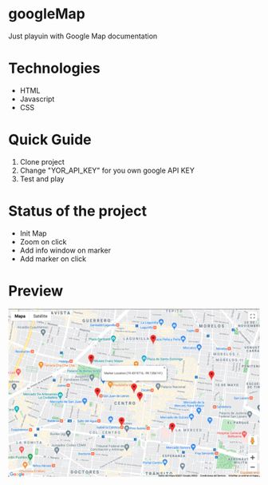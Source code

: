# googleMap
Just playuin with Google Map documentation

# Technologies

* HTML
* Javascript
* CSS

# Quick Guide 

1. Clone project 
2. Change "YOR_API_KEY" for you own google API KEY
3. Test and play 

# Status of the project 
* Init Map 
* Zoom on click
* Add info window on marker
* Add marker on click

# Preview

![](https://github.com/mglacayo07/images/blob/main/googleMap/googleMap.png)<br>
